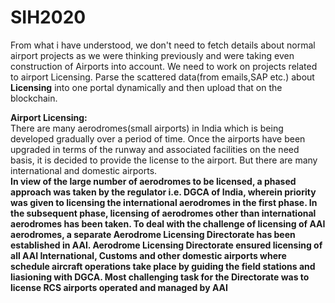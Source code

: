 # SIH2020
 From what i have understood, we don't need to fetch details about normal airport projects as we were thinking previously and were taking even construction of Airports into account.
        We need to work on projects related to airport Licensing. Parse the scattered data(from emails,SAP etc.) about **Licensing** into one portal dynamically and then upload that on the blockchain.
        
**Airport Licensing:**<br/>
There are many aerodromes(small airports) in India which is being developed gradually over a period of time. Once the airports have been upgraded in terms of the runway and associated facilities on the need basis, it is decided to provide the license to the airport. But there are many international and domestic airports. <br/>
                                                                                                                                                     **In view of the large number of aerodromes to be licensed, a phased approach was taken by the regulator i.e. DGCA of India, wherein priority was given to licensing the international aerodromes in the first phase. In the subsequent phase, licensing of aerodromes other than international aerodromes has been taken. To deal with the challenge of licensing of AAI aerodromes, a separate Aerodrome Licensing Directorate has been established in AAI. Aerodrome Licensing Directorate ensured licensing of all AAI International, Customs and other domestic airports where schedule aircraft operations take place by guiding the field stations and liasioning with DGCA. Most challenging task for the Directorate was to license RCS airports operated and managed by AAI**
                                                                                                                                                     
                                                                                                                                                     
                                                                                                                                                     
